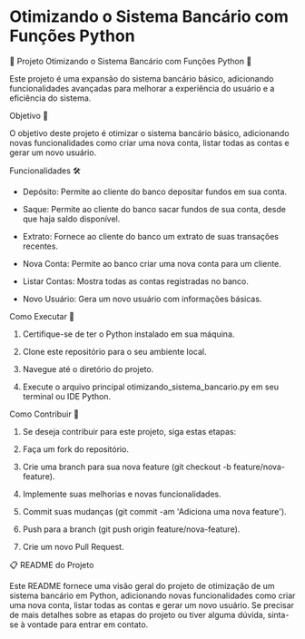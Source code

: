 # Otimizando o Sistema Bancário com Funções Python

🏦 Projeto Otimizando o Sistema Bancário com Funções Python 🏦

Este projeto é uma expansão do sistema bancário básico, adicionando funcionalidades avançadas para melhorar a experiência do usuário e a eficiência do sistema.

Objetivo 🎯

O objetivo deste projeto é otimizar o sistema bancário básico, adicionando novas funcionalidades como criar uma nova conta, listar todas as contas e gerar um novo usuário.

Funcionalidades 🛠️

- Depósito: Permite ao cliente do banco depositar fundos em sua conta.

- Saque: Permite ao cliente do banco sacar fundos de sua conta, desde que haja saldo disponível.

- Extrato: Fornece ao cliente do banco um extrato de suas transações recentes.

- Nova Conta: Permite ao banco criar uma nova conta para um cliente.

- Listar Contas: Mostra todas as contas registradas no banco.

- Novo Usuário: Gera um novo usuário com informações básicas.

Como Executar 📝

1. Certifique-se de ter o Python instalado em sua máquina.

2. Clone este repositório para o seu ambiente local.

3. Navegue até o diretório do projeto.

4. Execute o arquivo principal otimizando_sistema_bancario.py em seu terminal ou IDE Python.

Como Contribuir 🤝

1. Se deseja contribuir para este projeto, siga estas etapas:

2. Faça um fork do repositório.

3. Crie uma branch para sua nova feature (git checkout -b feature/nova-feature).

4. Implemente suas melhorias e novas funcionalidades.

5. Commit suas mudanças (git commit -am 'Adiciona uma nova feature').

6. Push para a branch (git push origin feature/nova-feature).

7. Crie um novo Pull Request.


📋 README do Projeto

Este README fornece uma visão geral do projeto de otimização de um sistema bancário em Python, adicionando novas funcionalidades como criar uma nova conta, listar todas as contas e gerar um novo usuário. Se precisar de mais detalhes sobre as etapas do projeto ou tiver alguma dúvida, sinta-se à vontade para entrar em contato.
